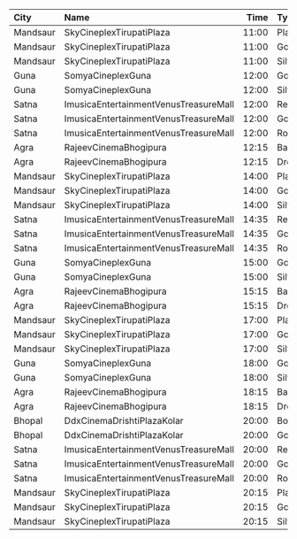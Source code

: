| City     | Name                                  |  Time | Type        | Price | Capacity | Booked |
| :------- | :------------------------------------ | ----: | :---------- | ----: | -------: | -----: |
| Mandsaur | SkyCineplexTirupatiPlaza              | 11:00 | Platinum    |  150₹ |      100 |      0 |
| Mandsaur | SkyCineplexTirupatiPlaza              | 11:00 | Gold        |  150₹ |      100 |      0 |
| Mandsaur | SkyCineplexTirupatiPlaza              | 11:00 | Silver      |  150₹ |      100 |      0 |
| Guna     | SomyaCineplexGuna                     | 12:00 | Gold        |  250₹ |      100 |      0 |
| Guna     | SomyaCineplexGuna                     | 12:00 | Silver      |  150₹ |      100 |      0 |
| Satna    | ImusicaEntertainmentVenusTreasureMall | 12:00 | RedCarpet   |  100₹ |       98 |      2 |
| Satna    | ImusicaEntertainmentVenusTreasureMall | 12:00 | Gold        |   80₹ |       42 |      0 |
| Satna    | ImusicaEntertainmentVenusTreasureMall | 12:00 | Royal       |  200₹ |        8 |      0 |
| Agra     | RajeevCinemaBhogipura                 | 12:15 | Balcony     |   40₹ |      280 |    224 |
| Agra     | RajeevCinemaBhogipura                 | 12:15 | DressCircle |   20₹ |      660 |    600 |
| Mandsaur | SkyCineplexTirupatiPlaza              | 14:00 | Platinum    |  170₹ |      100 |      0 |
| Mandsaur | SkyCineplexTirupatiPlaza              | 14:00 | Gold        |  170₹ |      100 |      0 |
| Mandsaur | SkyCineplexTirupatiPlaza              | 14:00 | Silver      |  170₹ |      100 |      0 |
| Satna    | ImusicaEntertainmentVenusTreasureMall | 14:35 | RedCarpet   |  110₹ |       98 |      4 |
| Satna    | ImusicaEntertainmentVenusTreasureMall | 14:35 | Gold        |   90₹ |       42 |      0 |
| Satna    | ImusicaEntertainmentVenusTreasureMall | 14:35 | Royal       |  200₹ |        8 |      0 |
| Guna     | SomyaCineplexGuna                     | 15:00 | Gold        |  250₹ |      100 |      0 |
| Guna     | SomyaCineplexGuna                     | 15:00 | Silver      |  150₹ |      100 |      0 |
| Agra     | RajeevCinemaBhogipura                 | 15:15 | Balcony     |   40₹ |      280 |    224 |
| Agra     | RajeevCinemaBhogipura                 | 15:15 | DressCircle |   20₹ |      660 |    600 |
| Mandsaur | SkyCineplexTirupatiPlaza              | 17:00 | Platinum    |  200₹ |      100 |      0 |
| Mandsaur | SkyCineplexTirupatiPlaza              | 17:00 | Gold        |  200₹ |      100 |      0 |
| Mandsaur | SkyCineplexTirupatiPlaza              | 17:00 | Silver      |  200₹ |      100 |      0 |
| Guna     | SomyaCineplexGuna                     | 18:00 | Gold        |  250₹ |      100 |      0 |
| Guna     | SomyaCineplexGuna                     | 18:00 | Silver      |  150₹ |      100 |      0 |
| Agra     | RajeevCinemaBhogipura                 | 18:15 | Balcony     |   40₹ |      280 |    224 |
| Agra     | RajeevCinemaBhogipura                 | 18:15 | DressCircle |   20₹ |      660 |    600 |
| Bhopal   | DdxCinemaDrishtiPlazaKolar            | 20:00 | Box         |  150₹ |      100 |      0 |
| Bhopal   | DdxCinemaDrishtiPlazaKolar            | 20:00 | Gold        |  100₹ |      100 |      0 |
| Satna    | ImusicaEntertainmentVenusTreasureMall | 20:00 | RedCarpet   |  150₹ |       98 |      0 |
| Satna    | ImusicaEntertainmentVenusTreasureMall | 20:00 | Gold        |  110₹ |       42 |      0 |
| Satna    | ImusicaEntertainmentVenusTreasureMall | 20:00 | Royal       |  250₹ |        8 |      0 |
| Mandsaur | SkyCineplexTirupatiPlaza              | 20:15 | Platinum    |  200₹ |      100 |      0 |
| Mandsaur | SkyCineplexTirupatiPlaza              | 20:15 | Gold        |  200₹ |      100 |      0 |
| Mandsaur | SkyCineplexTirupatiPlaza              | 20:15 | Silver      |  200₹ |      100 |      0 |